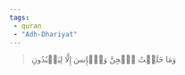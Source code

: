 ```yaml
---
tags: 
 - quran 
 - "Adh-Dhariyat"
---
```


> وَمَا خَلَقۡتُ ٱلۡجِنَّ وَٱلۡإِنسَ إِلَّا لِيَعۡبُدُونِ
